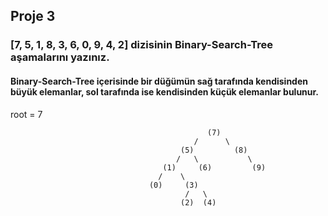 ## Proje 3

### [7, 5, 1, 8, 3, 6, 0, 9, 4, 2] dizisinin Binary-Search-Tree aşamalarını yazınız.

#### Binary-Search-Tree içerisinde bir düğümün sağ tarafında kendisinden büyük elemanlar, sol tarafında ise kendisinden küçük elemanlar bulunur.

root = 7

                                                (7)
                                             /      \
                                          (5)         (8)
                                         /   \           \
                                      (1)     (6)         (9)
                                     /    \
                                   (0)     (3)
                                           /   \
                                          (2)  (4)
                                 

                                 
